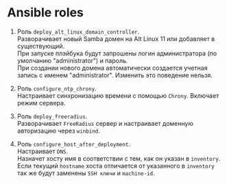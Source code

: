 # Ansible roles

1. Роль `deploy_alt_linux_domain_controller`.\
Разворачивает новый Samba домен на Alt Linux 11 или добавляет в существующий.\
При запуске плэйбука будут запрошены логин администратора (по умолчанию "administrator") и пароль.\
При создании нового домена автоматически создается учетная запись с именем "administrator". Изменить это поведение нельзя.

2. Роль `configure_ntp_chrony`.\
Настраивает синхронизацию времени с помощью `Chrony`. Включает режим сервера.

3. Роль `deploy_freeradius`.\
Разворачивает `FreeRadius` сервер и настраивает доменную авторизацию через `winbind`.

4. Роль `configure_host_after_deployment`.\
Настраивает `DNS`. \
Назначет хосту имя в соответствии с тем, как он указан в `inventory`. \
Если текущий `hostname` хоста отличается от указанного в `inventory` так же будут заменены `SSH ключи` и `machine-id`.
